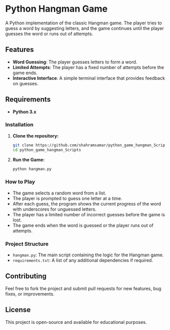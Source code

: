 # Python Hangman Game

A Python implementation of the classic Hangman game. The player tries to guess a word by suggesting letters, and the game continues until the player guesses the word or runs out of attempts.

## Features

- **Word Guessing**: The player guesses letters to form a word.
- **Limited Attempts**: The player has a fixed number of attempts before the game ends.
- **Interactive Interface**: A simple terminal interface that provides feedback on guesses.

## Requirements

- **Python 3.x**

### Installation

1. **Clone the repository:**

    ```bash
    git clone https://github.com/shahramsamar/python_game_hangman_Scripts.git
    cd python_game_hangman_Scripts
    ```

2. **Run the Game:**

    ```bash
    python hangman.py
    ```

### How to Play

- The game selects a random word from a list.
- The player is prompted to guess one letter at a time.
- After each guess, the program shows the current progress of the word with underscores for unguessed letters.
- The player has a limited number of incorrect guesses before the game is lost.
- The game ends when the word is guessed or the player runs out of attempts.

### Project Structure

- `hangman.py`: The main script containing the logic for the Hangman game.
- `requirements.txt`: A list of any additional dependencies if required.

## Contributing

Feel free to fork the project and submit pull requests for new features, bug fixes, or improvements.

## License

This project is open-source and available for educational purposes.
